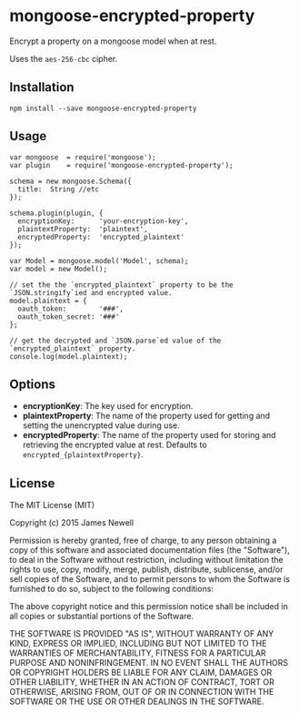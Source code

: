 # mongoose-encrypted-property

Encrypt a property on a mongoose model when at rest.

Uses the `aes-256-cbc` cipher.

## Installation

	npm install --save mongoose-encrypted-property

## Usage

    var mongoose  = require('mongoose');
    var plugin    = require('mongoose-encrypted-property');
    
    schema = new mongoose.Schema({
      title:  String //etc
    });

    schema.plugin(plugin, {
      encryptionKey:      'your-encryption-key',
      plaintextProperty:  'plaintext',
      encryptedProperty:  'encrypted_plaintext'
    });
    
    var Model = mongoose.model('Model', schema);
    var model = new Model();
    
    // set the the `encrypted_plaintext` property to be the `JSON.stringify`ied and encrypted value.
    model.plaintext = {
      oauth_token:        '###',
      oauth_token_secret: '###'
    };
    
    // get the decrypted and `JSON.parse`ed value of the `encrypted_plaintext` property.
    console.log(model.plaintext);

## Options

- **encryptionKey**: The key used for encryption.
- **plaintextProperty**: The name of the property used for getting and setting the unencrypted value during use.
- **encryptedProperty**: The name of the property used for storing and retrieving the encrypted value at rest. Defaults to `encrypted_{plaintextProperty}`.

## License

The MIT License (MIT)

Copyright (c) 2015 James Newell

Permission is hereby granted, free of charge, to any person obtaining a copy of this software and associated documentation files (the "Software"), to deal in the Software without restriction, including without limitation the rights to use, copy, modify, merge, publish, distribute, sublicense, and/or sell copies of the Software, and to permit persons to whom the Software is furnished to do so, subject to the following conditions:

The above copyright notice and this permission notice shall be included in all copies or substantial portions of the Software.

THE SOFTWARE IS PROVIDED "AS IS", WITHOUT WARRANTY OF ANY KIND, EXPRESS OR IMPLIED, INCLUDING BUT NOT LIMITED TO THE WARRANTIES OF MERCHANTABILITY, FITNESS FOR A PARTICULAR PURPOSE AND NONINFRINGEMENT. IN NO EVENT SHALL THE AUTHORS OR COPYRIGHT HOLDERS BE LIABLE FOR ANY CLAIM, DAMAGES OR OTHER LIABILITY, WHETHER IN AN ACTION OF CONTRACT, TORT OR OTHERWISE, ARISING FROM, OUT OF OR IN CONNECTION WITH THE SOFTWARE OR THE USE OR OTHER DEALINGS IN THE SOFTWARE.